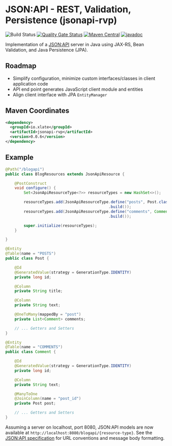 # JSON:API - REST, Validation, Persistence (jsonapi-rvp)
![Build Status](https://github.com/xlate/jsonapi-rvp/workflows/build/badge.svg) [![Quality Gate Status](https://sonarcloud.io/api/project_badges/measure?project=xlate_jsonapi-rvp&metric=alert_status)](https://sonarcloud.io/dashboard?id=xlate_jsonapi-rvp) [![Maven Central](https://img.shields.io/maven-central/v/io.xlate/jsonapi-rvp)](https://search.maven.org/artifact/io.xlate/jsonapi-rvp) [![javadoc](https://javadoc.io/badge2/io.xlate/jsonapi-rvp/javadoc.svg)](https://javadoc.io/doc/io.xlate/jsonapi-rvp)

Implementation of a [JSON:API](https://jsonapi.org/) server in Java using JAX-RS, Bean Validation, and Java Persistence (JPA).

## Roadmap
- Simplify configuration, minimize custom interfaces/classes in client application code
- API end point generates JavaScript client module and entities
- Align client interface with JPA `EntityManager`

## Maven Coordinates

```xml
<dependency>
  <groupId>io.xlate</groupId>
  <artifactId>jsonapi-rvp</artifactId>
  <version>0.0.6</version>
</dependency>
```

## Example
```java
@Path("/blogapi")
public class BlogResources extends JsonApiResource {

    @PostConstruct
    void configure() {
        Set<JsonApiResourceType<?>> resourceTypes = new HashSet<>();

        resourceTypes.add(JsonApiResourceType.define("posts", Post.class)
                                             .build());
        resourceTypes.add(JsonApiResourceType.define("comments", Comment.class)
                                             .build());

        super.initialize(resourceTypes);
    }

}

@Entity
@Table(name = "POSTS")
public class Post {

    @Id
    @GeneratedValue(strategy = GenerationType.IDENTITY)
    private long id;

    @Column
    private String title;

    @Column
    private String text;

    @OneToMany(mappedBy = "post")
    private List<Comment> comments;

    // ... Getters and Setters
}

@Entity
@Table(name = "COMMENTS")
public class Comment {

    @Id
    @GeneratedValue(strategy = GenerationType.IDENTITY)
    private long id;

    @Column
    private String text;

    @ManyToOne
    @JoinColumn(name = "post_id")
    private Post post;

    // ... Getters and Setters
}
```
Assuming a server on localhost, port 8080, JSON:API models are now available at `http://localhost:8080/blogapi/{resource-type}`. See the [JSON:API specification](https://jsonapi.org/format/) for URL conventions and message body formatting.
